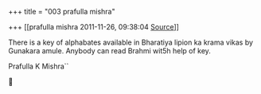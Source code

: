 +++
title = "003 prafulla mishra"

+++
[[prafulla mishra	2011-11-26, 09:38:04 [Source](https://groups.google.com/g/bvparishat/c/mApAdSTrsg0)]]



There is a key of alphabates available in Bharatiya lipion ka krama vikas by Gunakara amule. Anybody can read Brahmi wit5h help of key.

Prafulla K Mishra``



